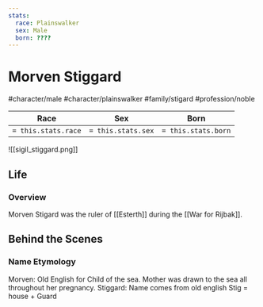 ```yaml
---
stats:
  race: Plainswalker
  sex: Male
  born: ????
---
```


# Morven Stiggard
#character/male #character/plainswalker  #family/stigard #profession/noble

Race | Sex | Born
-----|-----|-----
`= this.stats.race` | `= this.stats.sex` | `= this.stats.born` | `= this.stats.died`

![[sigil_stiggard.png]]

## Life
### Overview
Morven Stigard was the ruler of [[Esterth]] during the [[War for Rijbak]].

## Behind the Scenes
### Name Etymology
Morven: Old English for Child of the sea. Mother was drawn to the sea all throughout her pregnancy.
Stiggard: Name comes from old english Stig = house + Guard